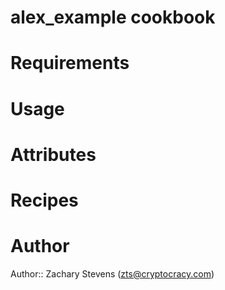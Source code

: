 # alex_example cookbook

# Requirements

# Usage

# Attributes

# Recipes

# Author

Author:: Zachary Stevens (<zts@cryptocracy.com>)
